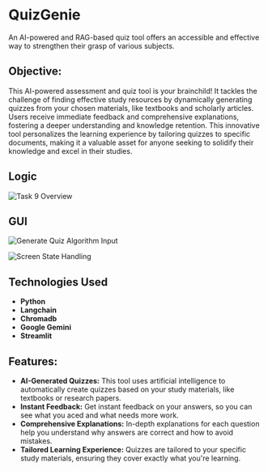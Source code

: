 # QuizGenie
An AI-powered and RAG-based quiz tool offers an accessible and effective way to strengthen their grasp of various subjects.

## Objective:
This AI-powered assessment and quiz tool is your brainchild! It tackles the challenge of finding effective study resources by dynamically generating quizzes from your chosen materials, like textbooks and scholarly articles. Users receive immediate feedback and comprehensive explanations, fostering a deeper understanding and knowledge retention. This innovative tool personalizes the learning experience by tailoring quizzes to specific documents, making it a valuable asset for anyone seeking to solidify their knowledge and excel in their studies.

## Logic
![Task 9 Overview](https://github.com/Rohit04121998/Gemini-Quizify/blob/main/assets/implementation.png)

## GUI
![Generate Quiz Algorithm Input](https://github.com/Rohit04121998/Gemini-Quizify/blob/main/assets/pdf_input.png)

![Screen State Handling](https://github.com/Rohit04121998/Gemini-Quizify/blob/main/assets/generated_question.png)

## Technologies Used
- **Python**
- **Langchain**
- **Chromadb**
- **Google Gemini**
- **Streamlit**

## Features:
- **AI-Generated Quizzes:** This tool uses artificial intelligence to automatically create quizzes based on your study materials, like textbooks or research papers.
- **Instant Feedback:** Get instant feedback on your answers, so you can see what you aced and what needs more work.
- **Comprehensive Explanations:** In-depth explanations for each question help you understand why answers are correct and how to avoid mistakes.
- **Tailored Learning Experience:** Quizzes are tailored to your specific study materials, ensuring they cover exactly what you're learning.
